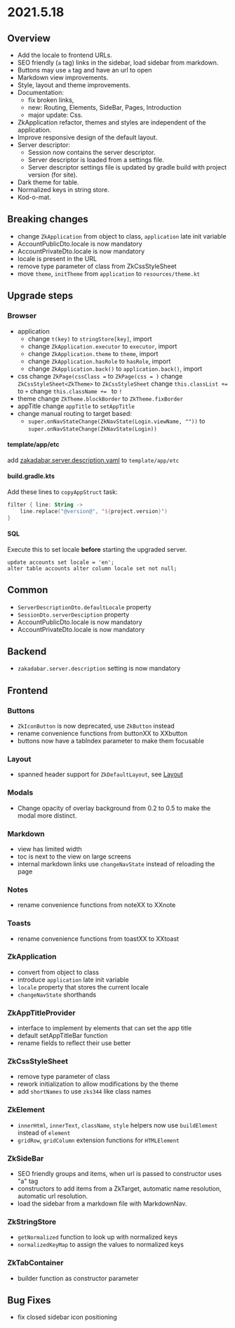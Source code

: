 # 2021.5.18

## Overview

* Add the locale to frontend URLs.
* SEO friendly (`a` tag) links in the sidebar, load sidebar from markdown.
* Buttons may use `a` tag and have an url to open  
* Markdown view improvements.
* Style, layout and theme improvements.
* Documentation:
    * fix broken links,
    * new: Routing, Elements, SideBar, Pages, Introduction
    * major update: Css.
* ZkApplication refactor, themes and styles are independent of the application.
* Improve responsive design of the default layout.
* Server descriptor:
    * Session now contains the server descriptor.
    * Server descriptor is loaded from a settings file.
    * Server descriptor settings file is updated by gradle build with project version (for site).
* Dark theme for table.
* Normalized keys in string store.
* Kod-o-mat.

## Breaking changes

* change `ZkApplication` from object to class, `application` late init variable
* AccountPublicDto.locale is now mandatory
* AccountPrivateDto.locale is now mandatory
* locale is present in the URL
* remove type parameter of class from ZkCssStyleSheet
* move `theme`, `initTheme` from `application` to `resources/theme.kt`

## Upgrade steps

### Browser

* application
  * change `t(key)` to `stringStore[key]`, import
  * change `ZkApplication.executor` to `executor`, import
  * change `ZkApplication.theme` to `theme`, import
  * change `ZkApplication.hasRole` to `hasRole`, import
  * change `ZkApplication.back()` to `application.back()`, import
* css change `ZkPage(cssClass =` to `ZkPage(css = )`
  change `ZkCssStyleSheet<ZkTheme>` to `ZkCssStyleSheet`
  change `this.classList += ` to `+`
  change `this.className += ` to `!`
* theme change `ZkTheme.blockBorder` to `ZkTheme.fixBorder`
* appTitle change `appTitle` to `setAppTitle`
* change manual routing to target based: 
  * `super.onNavStateChange(ZkNavState(Login.viewName, ""))` to `super.onNavStateChange(ZkNavState(Login))`

#### template/app/etc

add [zakadabar.server.description.yaml](../../../site/template/app/etc/zakadabar.server.description.yaml) to `template/app/etc`

#### build.gradle.kts

Add these lines to `copyAppStruct` task:

```kotlin
filter { line: String ->
    line.replace("@version@", "${project.version}")
}
```

#### SQL

Execute this to set locale **before** starting the upgraded server.

```
update accounts set locale = 'en';
alter table accounts alter column locale set not null;
```

## Common

* `ServerDescriptionDto.defaultLocale` property
* `SessionDto.serverDesciption` property
* AccountPublicDto.locale is now mandatory
* AccountPrivateDto.locale is now mandatory

## Backend

* `zakadabar.server.description` setting is now mandatory

## Frontend

### Buttons

* `ZkIconButton` is now deprecated, use `ZkButton` instead
* rename convenience functions from buttonXX to XXbutton
* buttons now have a tabIndex parameter to make them focusable

### Layout

* spanned header support for `ZkDefaultLayout`, see [Layout](../guides/browser/structure/Layout.md#Spanning-the-Header)

### Modals

* Change opacity of overlay background from 0.2 to 0.5 to make the modal more distinct.

### Markdown

* view has limited width
* toc is next to the view on large screens
* internal markdown links use `changeNavState` instead of reloading the page

### Notes

* rename convenience functions from noteXX to XXnote

### Toasts

* rename convenience functions from toastXX to XXtoast

### ZkApplication

* convert from object to class
* introduce `application` late init variable
* `locale` property that stores the current locale
* `changeNavState` shorthands

### ZkAppTitleProvider

* interface to implement by elements that can set the app title
* default setAppTitleBar function
* rename fields to reflect their use better

### ZkCssStyleSheet

* remove type parameter of class
* rework initialization to allow modifications by the theme
* add `shortNames` to use `zks344` like class names

### ZkElement

* `innerHtml`, `innerText`, `className`, `style` helpers now use `buildElement` instead of `element`
* `gridRow`, `gridColumn` extension functions for `HTMLElement`

### ZkSideBar

* SEO friendly groups and items, when url is passed to constructor uses "a" tag
* constructors to add items from a ZkTarget, automatic name resolution, automatic url resolution.
* load the sidebar from a markdown file with MarkdownNav.

### ZkStringStore

* `getNormalized` function to look up with normalized keys
* `normalizedKeyMap` to assign the values to normalized keys

### ZkTabContainer

* builder function as constructor parameter

## Bug Fixes

* fix closed sidebar icon positioning
 